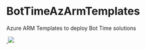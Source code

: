 ﻿# BotTimeAzArmTemplates
Azure ARM Templates to deploy Bot Time solutions

<a href="https://portal.azure.cn/#create/Microsoft.Template/uri/https://raw.githubusercontent.com/Azuki1029/BotTimeAzArmTemplates/master/azuredeploy.json" target="_blank">
​    <img src="http://azuredeploy.net/deploybutton.png"/>
</a>
